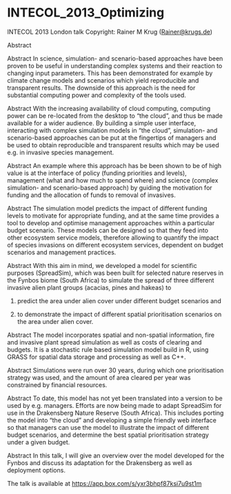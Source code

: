 INTECOL_2013_Optimizing
=======================

INTECOL 2013 London talk
Copyright: Rainer M Krug (Rainer@krugs.de)

Abstract

Abstract In science, simulation- and scenario-based approaches have been proven to be useful in understanding complex systems and their reaction to changing input parameters. This has been demonstrated for example by climate change models and scenarios which yield reproducible and transparent results. The downside of this approach is the need for substantial computing power and complexity of the tools used.

Abstract With the increasing availability of cloud computing, computing power can be re-located from the desktop to “the cloud”, and thus be made available for a wider audience. By building a simple user interface, interacting with complex simulation models in “the cloud”, simulation- and scenario-based approaches can be put at the fingertips of managers and be used to obtain reproducible and transparent results which may be used e.g. in invasive species management.

Abstract An example where this approach has be been shown to be of high value is at the interface of policy (funding priorities and levels), management (what and how much to spend where) and science (complex simulation- and scenario-based approach) by guiding the motivation for funding and the allocation of funds to removal of invasives.

Abstract The simulation model predicts the impact of different funding levels to motivate for appropriate funding, and at the same time provides a tool to develop and optimise management approaches within a particular budget scenario. These models can be designed so that they feed into other ecosystem service models, therefore allowing to quantify the impact of species invasions on different ecosystem services, dependent on budget scenarios and management practices.

Abstract With this aim in mind, we developed a model for scientific purposes (SpreadSim), which was been built for selected nature reserves in the Fynbos biome (South Africa) to simulate the spread of three different invasive alien plant groups (acacias, pines and hakeas) to 

1. predict the area under alien cover under different budget scenarios and

2. to demonstrate the impact of different spatial prioritisation scenarios on the area under alien cover.

Abstract The model incorporates spatial and non-spatial information, fire and invasive plant spread simulation as well as costs of clearing and budgets. It is a stochastic rule based simulation model build in R, using GRASS for spatial data storage and processing as well as C++. 

Abstract Simulations were run over 30 years, during which one prioritisation strategy was used, and the amount of area cleared per year was constrained by financial resources.

Abstract To date, this model has not yet been translated into a version to be used by e.g. managers. Efforts are now being made to adapt SpreadSim for use in the Drakensberg Nature Reserve (South Africa). This includes porting the model into “the cloud” and developing a simple friendly web interface so that managers can use the model to illustrate the impact of different budget scenarios, and determine the best spatial prioritisation strategy under a given budget.

Abstract In this talk, I will give an overview over the model developed for the Fynbos and discuss its adaptation for the Drakensberg as well as deployment options.


The talk is available at 
  https://app.box.com/s/yxr3bhpf87ksi7u9st1m
  
  
